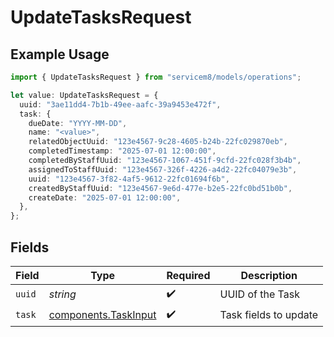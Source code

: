 # UpdateTasksRequest

## Example Usage

```typescript
import { UpdateTasksRequest } from "servicem8/models/operations";

let value: UpdateTasksRequest = {
  uuid: "3ae11dd4-7b1b-49ee-aafc-39a9453e472f",
  task: {
    dueDate: "YYYY-MM-DD",
    name: "<value>",
    relatedObjectUuid: "123e4567-9c28-4605-b24b-22fc029870eb",
    completedTimestamp: "2025-07-01 12:00:00",
    completedByStaffUuid: "123e4567-1067-451f-9cfd-22fc028f3b4b",
    assignedToStaffUuid: "123e4567-326f-4226-a4d2-22fc04079e3b",
    uuid: "123e4567-3f82-4af5-9612-22fc01694f6b",
    createdByStaffUuid: "123e4567-9e6d-477e-b2e5-22fc0bd51b0b",
    createDate: "2025-07-01 12:00:00",
  },
};
```

## Fields

| Field                                                        | Type                                                         | Required                                                     | Description                                                  |
| ------------------------------------------------------------ | ------------------------------------------------------------ | ------------------------------------------------------------ | ------------------------------------------------------------ |
| `uuid`                                                       | *string*                                                     | :heavy_check_mark:                                           | UUID of the Task                                             |
| `task`                                                       | [components.TaskInput](../../models/components/taskinput.md) | :heavy_check_mark:                                           | Task fields to update                                        |